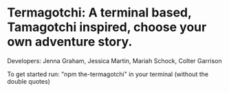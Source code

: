 # Termagotchi: A terminal based, Tamagotchi inspired, choose your own adventure story.

Developers: Jenna Graham, Jessica Martin, Mariah Schock, Colter Garrison

To get started run: "npm the-termagotchi" in your terminal (without the double quotes)
